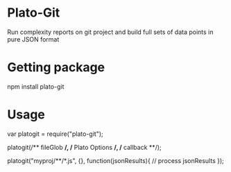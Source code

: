 # Plato-Git

Run complexity reports on git project and build full sets of data points in pure JSON format

# Getting package

npm install plato-git

# Usage

var platogit = require("plato-git");

platogit(/** fileGlob **/, /** Plato Options **/, /** callback **/);

platogit("myproj/**/*.js", {}, function(jsonResults){
	// process jsonResults
});


